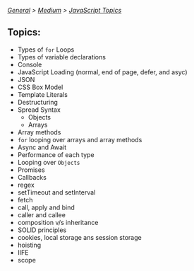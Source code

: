 _[General](../README.md) > [Medium](./main.md) > [JavaScript Topics](./JSTopics.md)_

## Topics:

- Types of `for` Loops
- Types of variable declarations
- Console
- JavaScript Loading (normal, end of page, defer, and asyc)
- JSON
- CSS Box Model
- Template Literals
- Destructuring
- Spread Syntax
  - Objects
  - Arrays
- Array methods
- `for` looping over arrays and array methods
- Async and Await
- Performance of each type
- Looping over `Objects`
- Promises
- Callbacks
- regex
- setTimeout and setInterval
- fetch
- call, apply and bind
- caller and callee
- composition v/s inheritance
- SOLID principles
- cookies, local storage ans session storage
- hoisting
- IIFE
- scope
